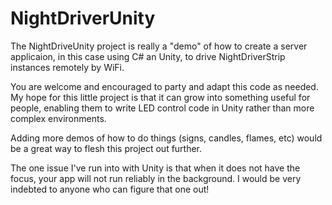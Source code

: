 NightDriverUnity
================

The NightDriveUnity project is really a "demo" of how to create a server applicaion, in this case using C# an Unity, to drive NightDriverStrip instances remotely by WiFi.

You are welcome and encouraged to party and adapt this code as needed.  My hope for this little project is that it can grow into something useful for people, enabling them to write LED control code in Unity rather than more complex environments.

Adding more demos of how to do things (signs, candles, flames, etc) would be a great way to flesh this project out further.

The one issue I've run into with Unity is that when it does not have the focus, your app will not run reliably in the background.  I would be very indebted to anyone who can figure that one out!

